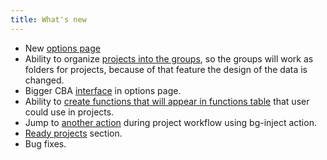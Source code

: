 ```yaml
---
title: What's new
---
```


- New [options page](/documentation/options)
- Ability to organize [projects into the groups](documentation/interface/project-datagrid), so the groups will work as folders for projects, because of that feature the design of the data is changed.
- Bigger CBA [interface](documentation/options/cba) in options page.
- Ability to [create functions that will appear in functions table](documentation/options/functions-option) that user could use in projects.
- Jump to [another action](documentation/actions/bg-inject) during project workflow using bg-inject action.
- [Ready projects](/ready-projects) section.
- Bug fixes.